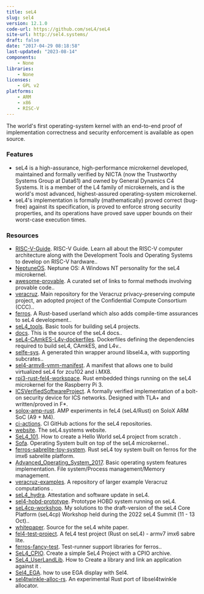 ```yaml
---
title: seL4
slug: sel4
version: 12.1.0
code-url: https://github.com/seL4/seL4
site-url: http://sel4.systems/
draft: false
date: "2017-04-29 08:18:58"
last-updated: "2023-08-14"
components:
    - None
libraries:
    - None
licenses:
    - GPL v2
platforms:
    - ARM
    - x86
    - RISC-V
---
```

The world's first operating-system kernel with an end-to-end proof of implementation correctness and security enforcement is available as open source.

<!--more-->

### Features

- seL4 is a high-assurance, high-performance microkernel developed, maintained and formally verified by NICTA (now the Trustworthy Systems Group at Data61) and owned by General Dynamics C4 Systems. It is a member of the L4 family of microkernels, and is the world's most advanced, highest-assured operating-system microkernel.
- seL4's implementation is formally (mathematically) proved correct (bug-free) against its specification, is proved to enforce strong security properties, and its operations have proved save upper bounds on their worst-case execution times.


### Resources
<!--github-projects-->
- [RISC-V-Guide](https://github.com/mikeroyal/RISC-V-Guide). RISC-V Guide. Learn all about the RISC-V computer architecture along with the Development Tools and Operating Systems to develop on RISC-V hardware..
- [NeptuneOS](https://github.com/cl91/NeptuneOS). Neptune OS: A Windows NT personality for the seL4 microkernel.
- [awesome-provable](https://github.com/awesomo4000/awesome-provable). A curated set of links to formal methods involving provable code..
- [veracruz](https://github.com/veracruz-project/veracruz). Main repository for the Veracruz privacy-preserving compute project, an adopted project of the Confidential Compute Consortium (CCC)..
- [ferros](https://github.com/auxoncorp/ferros). A Rust-based userland which also adds compile-time assurances to seL4 development..
- [seL4_tools](https://github.com/seL4/seL4_tools). Basic tools for building seL4 projects.
- [docs](https://github.com/seL4/docs). This is the source of the seL4 docs..
- [seL4-CAmkES-L4v-dockerfiles](https://github.com/seL4/seL4-CAmkES-L4v-dockerfiles). Dockerfiles defining the dependencies required to build seL4, CAmkES, and L4v..
- [selfe-sys](https://github.com/auxoncorp/selfe-sys). A generated thin wrapper around libsel4.a, with supporting subcrates..
- [sel4-armv8-vmm-manifest](https://github.com/dornerworks/sel4-armv8-vmm-manifest). A manifest that allows one to build virtualized seL4 for zcu102 and i.MX8.
- [rpi3-rust-fel4-workspace](https://github.com/jonlamb-gh/rpi3-rust-fel4-workspace). Rust embedded things running on the seL4 microkernel for the Raspberry Pi 3.
- [ICSVerifiedSoftwareProject](https://github.com/mssabr01/ICSVerifiedSoftwareProject). A formally verified implementation of a bolt-on security device for ICS networks. Designed with TLA+ and written/proved in F*.
- [solox-amp-rust](https://github.com/jonlamb-gh/solox-amp-rust). AMP experiments in feL4 (seL4/Rust) on SoloX ARM SoC (A9 + M4).
- [ci-actions](https://github.com/seL4/ci-actions). CI GitHub actions for the seL4 repositories.
- [website](https://github.com/seL4/website). The seL4.systems website.
- [SeL4_101](https://github.com/manu88/SeL4_101). How to create a Hello World seL4 project from scratch .
- [Sofa](https://github.com/manu88/Sofa). Operating System built on top of the seL4 microkernel..
- [ferros-sabrelite-toy-system](https://github.com/jonlamb-gh/ferros-sabrelite-toy-system). Rust seL4 toy system built on ferros for the imx6 sabrelite platform.
- [Advanced_Operating_System_2017](https://github.com/Techget/Advanced_Operating_System_2017). Basic operating system features implementation. File system/Process management/Memory management.
- [veracruz-examples](https://github.com/veracruz-project/veracruz-examples). A repository of larger example Veracruz computations .
- [seL4_hydra](https://github.com/norrathep/seL4_hydra). Attestation and software update in seL4.
- [sel4-hobd-prototype](https://github.com/jonlamb-gh/sel4-hobd-prototype). Prototype HOBD system running on seL4.
- [seL4cp-workshop](https://github.com/ptrk8/seL4cp-workshop). My solutions to the draft-version of the seL4 Core Platform (seL4cp) Workshop held during the 2022 seL4 Summit (11 - 13 Oct)..
- [whitepaper](https://github.com/seL4/whitepaper). Source for the seL4 white paper.
- [fel4-test-project](https://github.com/jonlamb-gh/fel4-test-project). A feL4 test project (Rust on seL4) - armv7 imx6 sabre lite.
- [ferros-fancy-test](https://github.com/auxoncorp/ferros-fancy-test). Test-runner support libraries for ferros..
- [SeL4_CPIO](https://github.com/manu88/SeL4_CPIO). Create a simple SeL4 Project with a CPIO archive.
- [SeL4_UserLandLib](https://github.com/manu88/SeL4_UserLandLib). How to Create a library and link an application against it .
- [Sel4_EGA](https://github.com/manu88/Sel4_EGA). how to use EGA display with Sel4.
- [sel4twinkle-alloc-rs](https://github.com/jonlamb-gh/sel4twinkle-alloc-rs). An experimental Rust port of libsel4twinkle allocator.